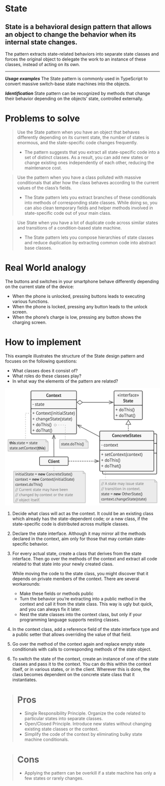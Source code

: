 # State

## State is a behavioral design pattern that allows an object to change the behavior when its internal state changes.

The pattern extracts state-related behaviors into separate state classes and forces the original object to delegate the work to an instance of these classes, instead of acting on its own.

---

**_Usage examples_** The State pattern is commonly used in TypeScript to convert massive switch-base state machines into the objects.

**_Identification_** State pattern can be recognized by methods that change their behavior depending on the objects’ state, controlled externally.

# Problems to solve

> Use the State pattern when you have an object that behaves differently depending on its current state, the number of states is enormous, and the state-specific code changes frequently.
>
> - The pattern suggests that you extract all state-specific code into a set of distinct classes. As a result, you can add new states or change existing ones independently of each other, reducing the maintenance cost.

> Use the pattern when you have a class polluted with massive conditionals that alter how the class behaves according to the current values of the class’s fields.
>
> - The State pattern lets you extract branches of these conditionals into methods of corresponding state classes. While doing so, you can also clean temporary fields and helper methods involved in state-specific code out of your main class.

> Use State when you have a lot of duplicate code across similar states and transitions of a condition-based state machine.
>
> - The State pattern lets you compose hierarchies of state classes and reduce duplication by extracting common code into abstract base classes.

# Real World analogy

The buttons and switches in your smartphone behave differently depending on the current state of the device:

- When the phone is unlocked, pressing buttons leads to executing various functions.
- When the phone is locked, pressing any button leads to the unlock screen.
- When the phone’s charge is low, pressing any button shows the charging screen.

# How to implement

This example illustrates the structure of the State design pattern and focuses on the following questions:

- What classes does it consist of?
- What roles do these classes play?
- In what way the elements of the pattern are related?

![State](./State.png)

1. Decide what class will act as the context. It could be an existing class which already has the state-dependent code; or a new class, if the state-specific code is distributed across multiple classes.

2. Declare the state interface. Although it may mirror all the methods declared in the context, aim only for those that may contain state-specific behavior.

3. For every actual state, create a class that derives from the state interface. Then go over the methods of the context and extract all code related to that state into your newly created class.

   While moving the code to the state class, you might discover that it depends on private members of the context. There are several workarounds:

   - Make these fields or methods public
   - Turn the behavior you’re extracting into a public method in the context and call it from the state class. This way is ugly but quick, and you can always fix it later.
   - Nest the state classes into the context class, but only if your programming language supports nesting classes.

4. In the context class, add a reference field of the state interface type and a public setter that allows overriding the value of that field.

5. Go over the method of the context again and replace empty state conditionals with calls to corresponding methods of the state object.

6. To switch the state of the context, create an instance of one of the state classes and pass it to the context. You can do this within the context itself, or in various states, or in the client. Wherever this is done, the class becomes dependent on the concrete state class that it instantiates.

> # Pros
>
> - Single Responsibility Principle. Organize the code related to particular states into separate classes.
> - Open/Closed Principle. Introduce new states without changing existing state classes or the context.
> - Simplify the code of the context by eliminating bulky state machine conditionals.

> # Cons
>
> - Applying the pattern can be overkill if a state machine has only a few states or rarely changes.
